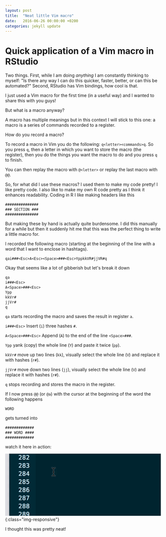 ```yaml
---
layout: post
title:  "Neat little Vim macro"
date:   2016-06-26 00:00:00 +0200
categories: jekyll update
---
```


# Quick application of a Vim macro in RStudio

Two things. First, while I am doing _anything_ I am constantly thinking to
myself: "Is there any way I can do this quicker, faster, better, or can this be
automated?" Second, RStudio has Vim bindings, how cool is that.

I just used a Vim macro for the first time (in a useful way) and I
wanted to share this with you guys!

But what is a macro anyway? 

A macro has multiple meanings but in this context 
I will stick to this one: a macro is a series of commands recorded to a register. 

How do you record a macro? 

To record a macro in Vim you do the following: `q<letter><commands>q`.  So you
press `q`, then a letter in which you want to store the macro (the register),
then you do the things you want the macro to do and you press `q` to finish. 

You can then replay the macro with `@<letter>` or replay the last macro with
`@@`. 

So, for what did I use these macros? I used them to make my code pretty! 
I like pretty code. I also like to make my own R code pretty as I think it
enhances readability. Coding in R I like making headers like this

```
###############
### SECTION ###
###############
```

But making these by hand is actually quite burdensome. I did this manually for
a while but then it suddenly hit me that this was the perfect thing to write a
little macro for. 

I recorded the following macro (starting at the beginning of the line with a
word that I want to enclose in hashtags). 

```
qai###<Esc>A<Esc><Space>###<Esc>YppkkVR#jjVR#q
```

Okay that seems like a lot of gibberish but let's break it down

```
qa
i###<Esc>
A<Space>###<Esc>
Ypp
kkVr#
jjVr#
q
```

`qa` starts recording the macro and saves the result in register `a`. 

`i###<Esc>` Insert (`i`) three hashes `#`.

`A<Space>###<Esc>` Append (`A`) to the end of the line `<Space>###`. 

`Ypp` yank (copy) the whole line (`Y`) and paste it twice (`pp`). 

`kkVr#` move up two lines (`kk`), visually select the whole line (`V`) and replace
it with hashes (`r#`).

`jjVr#` move down two lines (`jj`), visually select the whole line (`V`) and
replace it with hashes (`r#`). 

`q` stops recording and stores the macro in the register. 

If I now press `@@` (or `@a`) with the cursor at the beginning of the word the
following happens

``` 
WORD 
```

gets turned into 

```
#############
### WORD ####
#############
```

watch it here in action:

![Macro-in-action](/assets/vim-macro.gif){:class="img-responsive"}

I thought this was pretty neat! 




